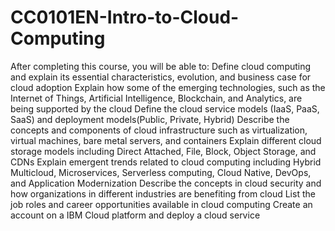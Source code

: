 # CC0101EN-Intro-to-Cloud-Computing
After completing this course, you will be able to: Define cloud computing and explain its essential characteristics, evolution, and business case for cloud adoption Explain how some of the emerging technologies, such as the Internet of Things, Artificial Intelligence, Blockchain, and Analytics, are being supported by the cloud Define the cloud service models (IaaS, PaaS, SaaS) and deployment models(Public, Private, Hybrid) Describe the concepts and components of cloud infrastructure such as virtualization, virtual machines, bare metal servers, and containers Explain different cloud storage models including Direct Attached, File, Block, Object Storage, and CDNs Explain emergent trends  related to cloud computing including Hybrid Multicloud, Microservices, Serverless computing, Cloud Native, DevOps, and Application Modernization Describe the concepts in cloud security and how organizations in different industries are benefiting from cloud List the job roles and career opportunities available in cloud computing Create an account on a IBM Cloud platform and deploy a cloud service

